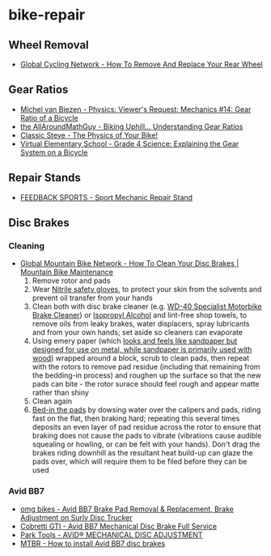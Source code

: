 # bike-repair

## Wheel Removal

* [Global Cycling Network - How To Remove And Replace Your Rear Wheel](https://www.youtube.com/watch?v=2pnbJ64zvME)

## Gear Ratios

* [Michel van Biezen - Physics: Viewer's Request: Mechanics #14: Gear Ratio of a Bicycle](https://www.youtube.com/watch?v=yaHEntLjmkk)
* [the AllAroundMathGuy - Biking Uphill... Understanding Gear Ratios](https://www.youtube.com/watch?v=qacvtrh-ot8)
* [Classic Steve - The Physics of Your Bike!](https://www.youtube.com/watch?v=fXlj5LU0j2k)
* [Virtual Elementary School - Grade 4 Science: Explaining the Gear System on a Bicycle](https://www.youtube.com/watch?v=oifV7-zYLhg)

## Repair Stands

* [FEEDBACK SPORTS - Sport Mechanic Repair Stand](https://iride.net.nz/products/feedback-sports-sport-mechanic-repair-stand?_pos=3&_sid=eb1371ef2&_ss=r)

## Disc Brakes

### Cleaning

* [Global Mountain Bike Network - How To Clean Your Disc Brakes | Mountain Bike Maintenance](https://www.youtube.com/watch?v=mXQxLK6z5WA)
  1. Remove rotor and pads
  2. Wear [Nitrile safety gloves](https://www.worksafety.co.nz/gloves/nitrile/621010), to protect your skin from the solvents and prevent oil transfer from your hands
  3. Clean both with disc brake cleaner (e.g. [WD-40 Specialist Motorbike Brake Cleaner](https://wd40.co.uk/product/motorbike-brake-cleaner/)) or [Isopropyl Alcohol](https://www.bunnings.co.nz/sparko-1l-isopropyl-alcohol_p0175315) and lint-free shop towels, to remove oils from leaky brakes, water displacers, spray lubricants and from your own hands; set aside so cleaners can evaporate
  4. Using emery paper (which [looks and feels like sandpaper but designed for use on metal, while sandpaper is primarily used with wood](https://www.infobloom.com/what-is-emery-paper.htm)) wrapped around a block, scrub to clean pads, then repeat with the rotors to remove pad residue (including that remaining from the bedding-in process) and roughen up the surface so that the new pads can bite - the rotor surace should feel rough and appear matte rather than shiny
  6. Clean again
  7. [Bed-in the pads](https://www.youtube.com/watch?v=vauPWZT9L6c) by dowsing water over the calipers and pads, riding fast on the flat, then braking hard; repeating this several times deposits an even layer of pad residue across the rotor to ensure that braking does not cause the pads to vibrate (vibrations cause audible squealing or howling, or can be felt with your hands). Don't drag the brakes riding downhill as the resultant heat build-up can glaze the pads over, which will require them to be filed before they can be used

### Avid BB7

* [omg bikes - Avid BB7 Brake Pad Removal & Replacement, Brake Adjustment on Surly Disc Trucker](https://www.youtube.com/watch?v=KJHZUKjaO7M)
* [Cobretti GTI - Avid BB7 Mechanical Disc Brake Full Service](https://www.youtube.com/watch?v=IDjR-GRNC8Q)
* [Park Tools - AVID® MECHANICAL DISC ADJUSTMENT](https://www.parktool.com/blog/repair-help/avid-mechanical-disc-adjustment)
* [MTBR - How to install Avid BB7 disc brakes](https://www.mtbr.com/threads/how-to-install-avid-bb7-disc-brakes.512054/)
